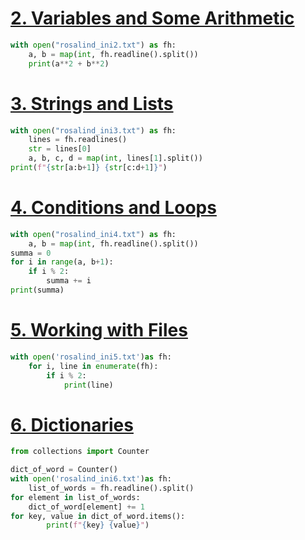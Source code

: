 # [2. Variables and Some Arithmetic](http://rosalind.info/problems/ini2/)

```python
with open("rosalind_ini2.txt") as fh:
    a, b = map(int, fh.readline().split())
    print(a**2 + b**2)
```

# [3. Strings and Lists](http://rosalind.info/problems/ini3/)

```python
with open("rosalind_ini3.txt") as fh:
    lines = fh.readlines()
    str = lines[0]
    a, b, c, d = map(int, lines[1].split())
print(f"{str[a:b+1]} {str[c:d+1]}")
```

# [4. Conditions and Loops](http://rosalind.info/problems/ini4/)

```python
with open("rosalind_ini4.txt") as fh:
    a, b = map(int, fh.readline().split())
summa = 0
for i in range(a, b+1):
    if i % 2:
        summa += i
print(summa)
```

# [5. Working with Files](http://rosalind.info/problems/ini5/)

```python
with open('rosalind_ini5.txt')as fh:
    for i, line in enumerate(fh):
        if i % 2:
            print(line)
```

# [6. Dictionaries](http://rosalind.info/problems/ini6/)

```python
from collections import Counter

dict_of_word = Counter()
with open('rosalind_ini6.txt')as fh:
    list_of_words = fh.readline().split()
for element in list_of_words:
    dict_of_word[element] += 1
for key, value in dict_of_word.items():
        print(f"{key} {value}")
```
